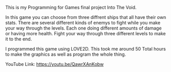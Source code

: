 This is my Programming for Games final project Into The Void. 

In this game you can choose from three diffrent ships that all have their own stats. 
There are several different kinds of enemys to fight while you make your way through
the levels. Each one doing different amounts of damage or having more health. Fight your 
way through three different levels to make it to the end. 


I programmed this game using LOVE2D. This took me around 50 Total hours to make the graphics as 
well as program the whole thing. 

YouTube Link: https://youtu.be/QawrXAnKobw 
